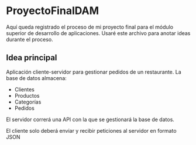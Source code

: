 # ProyectoFinalDAM
Aquí queda registrado el proceso de mi proyecto final para el módulo superior de desarrollo de aplicaciones. Usaré este archivo para anotar ideas durante el proceso.

## Idea principal

Aplicación cliente-servidor para gestionar pedidos de un restaurante.
La base de datos almacena:
 - Clientes
 - Productos
 - Categorías
 - Pedidos

El servidor correrá una API con la que se gestionará la base de datos.

El cliente solo deberá enviar y recibir peticiones al servidor en formato JSON
